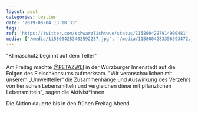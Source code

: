 ```yaml
---
layout: post
categories: twitter
date: '2019-08-04 13:18:33'
tags: 
ref: 'https://twitter.com/schwarzlichtwue/status/1158004297914900481'
media: ['/media/1158004283402592257.jpg', '/media/1158004283356393472.jpg']
---
```

"Klimaschutz beginnt auf dem Teller"



Am Freitag machte [@PETAZWEI](https://twitter.com/PETAZWEI) in der Würzburger Innenstadt auf die Folgen des Fleischkonsums aufmerksam. 
"Wir veranschaulichen mit unserem „Umweltteller“ die Zusammenhänge und Auswirkung des Verzehrs von tierischen Lebensmitteln und vergleichen diese mit pflanzlichen Lebensmitteln", sagen die Aktivist\*innen.



Die Aktion dauerte bis in den frühen Freitag Abend.